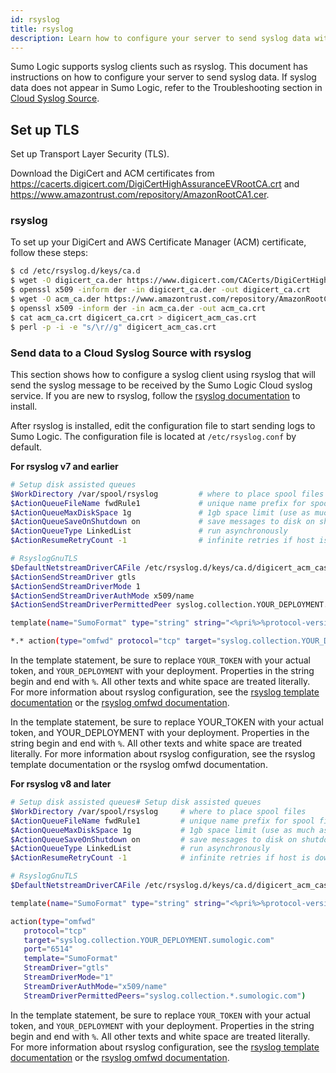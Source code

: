 ```yaml
---
id: rsyslog
title: rsyslog
description: Learn how to configure your server to send syslog data with rsyslog.
---
```




Sumo Logic supports syslog clients such as rsyslog. This document has instructions on how to configure your server to send syslog data. If syslog data does not appear in Sumo Logic, refer to the Troubleshooting section in [Cloud Syslog Source](/docs/send-data/hosted-collectors/cloud-syslog-source).

## Set up TLS

Set up Transport Layer Security (TLS).

Download the DigiCert and ACM certificates from https://cacerts.digicert.com/DigiCertHighAssuranceEVRootCA.crt and
https://www.amazontrust.com/repository/AmazonRootCA1.cer.

### rsyslog

To set up your DigiCert and AWS Certificate Manager (ACM) certificate, follow these steps:

```bash
$ cd /etc/rsyslog.d/keys/ca.d
$ wget -O digicert_ca.der https://www.digicert.com/CACerts/DigiCertHighAssuranceEVRootCA.crt
$ openssl x509 -inform der -in digicert_ca.der -out digicert_ca.crt
$ wget -O acm_ca.der https://www.amazontrust.com/repository/AmazonRootCA1.cer
$ openssl x509 -inform der -in acm_ca.der -out acm_ca.crt
$ cat acm_ca.crt digicert_ca.crt > digicert_acm_cas.crt
$ perl -p -i -e "s/\r//g" digicert_acm_cas.crt
```

### Send data to a Cloud Syslog Source with rsyslog

This section shows how to configure a syslog client using rsyslog that will send the syslog message to be received by the Sumo Logic Cloud syslog service. If you are new to rsyslog, follow the [rsyslog documentation](http://www.rsyslog.com/doc/v8-stable/installation/index.html) to install.

After rsyslog is installed, edit the configuration file to start sending logs to Sumo Logic. The configuration file is located at `/etc/rsyslog.conf` by default. 

**For rsyslog v7 and earlier**

```bash
# Setup disk assisted queues
$WorkDirectory /var/spool/rsyslog         # where to place spool files
$ActionQueueFileName fwdRule1             # unique name prefix for spool files
$ActionQueueMaxDiskSpace 1g               # 1gb space limit (use as much as possible)
$ActionQueueSaveOnShutdown on             # save messages to disk on shutdown
$ActionQueueType LinkedList               # run asynchronously
$ActionResumeRetryCount -1                # infinite retries if host is down

# RsyslogGnuTLS
$DefaultNetstreamDriverCAFile /etc/rsyslog.d/keys/ca.d/digicert_acm_cas.crt
$ActionSendStreamDriver gtls
$ActionSendStreamDriverMode 1
$ActionSendStreamDriverAuthMode x509/name
$ActionSendStreamDriverPermittedPeer syslog.collection.YOUR_DEPLOYMENT.sumologic.com

template(name="SumoFormat" type="string" string="<%pri%>%protocol-version% %timestamp:::date-rfc3339% %HOSTNAME% %app-name% %procid% %msgid% [YOUR_TOKEN] %msg%\n")

*.* action(type="omfwd" protocol="tcp" target="syslog.collection.YOUR_DEPLOYMENT.sumologic.com" port="6514" template="SumoFormat")
```

In the template statement, be sure to replace `YOUR_TOKEN` with your actual token, and `YOUR_DEPLOYMENT` with your deployment. Properties in the string begin and end with `%`. All other texts and white space are treated literally. For more information about rsyslog configuration, see the [rsyslog template documentation](https://www.rsyslog.com/doc/configuration/templates.html) or the [rsyslog omfwd documentation](https://www.rsyslog.com/doc/configuration/modules/omfwd.html).

In the template statement, be sure to replace YOUR_TOKEN with your actual token, and YOUR_DEPLOYMENT with your deployment. Properties in the string begin and end with `%`. All other texts and white space are treated literally. For more information about rsyslog configuration, see the rsyslog template documentation or the rsyslog omfwd documentation.

**For rsyslog v8 and later**

```bash
# Setup disk assisted queues# Setup disk assisted queues
$WorkDirectory /var/spool/rsyslog     # where to place spool files
$ActionQueueFileName fwdRule1         # unique name prefix for spool files
$ActionQueueMaxDiskSpace 1g           # 1gb space limit (use as much as possible)
$ActionQueueSaveOnShutdown on         # save messages to disk on shutdown
$ActionQueueType LinkedList           # run asynchronously
$ActionResumeRetryCount -1            # infinite retries if host is down

# RsyslogGnuTLS
$DefaultNetstreamDriverCAFile /etc/rsyslog.d/keys/ca.d/digicert_acm_cas.crt

template(name="SumoFormat" type="string" string="<%pri%>%protocol-version% %timestamp:::date-rfc3339% %HOSTNAME% %app-name% %procid% %msgid% [YOUR_TOKEN] %msg%\n")

action(type="omfwd"
   protocol="tcp"
   target="syslog.collection.YOUR_DEPLOYMENT.sumologic.com"
   port="6514"
   template="SumoFormat"
   StreamDriver="gtls"
   StreamDriverMode="1"
   StreamDriverAuthMode="x509/name"
   StreamDriverPermittedPeers="syslog.collection.*.sumologic.com")
```

In the template statement, be sure to replace `YOUR_TOKEN` with your actual token, and `YOUR_DEPLOYMENT` with your deployment. Properties in the string begin and end with `%`. All other texts and white space are treated literally. For more information about rsyslog configuration, see the [rsyslog template documentation](https://www.rsyslog.com/doc/configuration/templates.html) or the [rsyslog omfwd documentation](https://www.rsyslog.com/doc/configuration/modules/omfwd.html).
